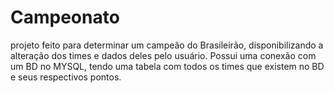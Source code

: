 # Campeonato
projeto feito para determinar um campeão do Brasileirão, disponibilizando a alteração dos times e dados deles pelo usuário.
Possui uma conexão com um BD no MYSQL, tendo uma tabela com todos os times que existem no BD e seus respectivos pontos.
